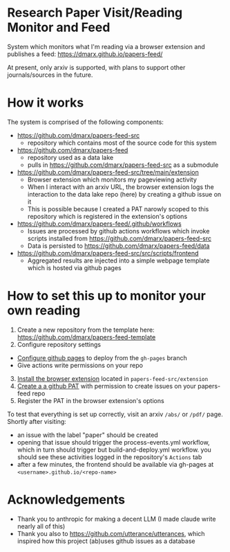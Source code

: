 # Research Paper Visit/Reading Monitor and Feed

System which monitors what I'm reading via a browser extension and publishes a feed: https://dmarx.github.io/papers-feed/

At present, only arxiv is supported, with plans to support other journals/sources in the future.

# How it works

The system is comprised of the following components:

* https://github.com/dmarx/papers-feed-src
  - repository which contains most of the source code for this system
* https://github.com/dmarx/papers-feed
  - repository used as a data lake
  - pulls in https://github.com/dmarx/papers-feed-src as a submodule
* https://github.com/dmarx/papers-feed-src/tree/main/extension
  * Browser extension which monitors my pageviewing activity
  * When I interact with an arxiv URL, the browser extension logs the interaction to the data lake repo (here) by creating a github issue on it
  * This is possible because I created a PAT narowly scoped to this repository which is registered in the extension's options
* https://github.com/dmarx/papers-feed/.github/workflows
  - Issues are processed by github actions workflows which invoke scripts installed from https://github.com/dmarx/papers-feed-src
  - Data is persisted to https://github.com/dmarx/papers-feed/data
* https://github.com/dmarx/papers-feed-src/src/scripts/frontend
  - Aggregated results are injected into a simple webpage template which is hosted via github pages

# How to set this up to monitor your own reading

1. Create a new repository from the template here: https://github.com/dmarx/papers-feed-template
2. Configure repository settings
  * [Configure github pages](https://docs.github.com/en/pages/getting-started-with-github-pages/configuring-a-publishing-source-for-your-github-pages-site#publishing-from-a-branch) to deploy from the `gh-pages` branch
  * Give actions write permissions on your repo
3. [Install the browser extension](https://developer.chrome.com/docs/extensions/get-started/tutorial/hello-world#load-unpacked) located in `papers-feed-src/extension`
4. [Create a a github PAT](https://github.blog/security/application-security/introducing-fine-grained-personal-access-tokens-for-github/#creating-personal-access-tokens) with permission to create issues on your papers-feed repo
5. Register the PAT in the browser extension's options

To test that everything is set up correctly, visit an arxiv `/abs/` or `/pdf/` page. Shortly after visiting:
  * an issue with the label "paper" should be created
  * opening that issue should trigger the process-events.yml workflow, which in turn should trigger but build-and-deploy.yml workflow. you should see these activities logged in the repository's `Actions` tab
  * after a few minutes, the frontend should be available via gh-pages at `<username>.github.io/<repo-name>`

# Acknowledgements

* Thank you to anthropic for making a decent LLM (I made claude write nearly all of this)
* Thank you also to https://github.com/utterance/utterances, which inspired how this project (ab)uses github issues as a database
